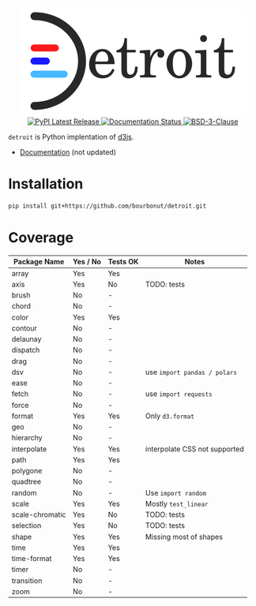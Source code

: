 <p align="center">
    <img style="border-radius:15px" src="https://raw.githubusercontent.com/bourbonut/detroit/main/docs/source/_static/logo.png"></img>
    <br />
    <a href="https://pypi.org/project/detroit/">
        <img src="https://img.shields.io/pypi/v/detroit.svg?style=flat&logo=pypi" alt="PyPI Latest Release">
    </a>
    <a href='https://detroit.readthedocs.io/en/latest/?badge=latest'>
        <img src='https://readthedocs.org/projects/detroit/badge/?version=latest' alt='Documentation Status' />
    </a>
    <a href="https://img.shields.io/badge/license-MIT-red.svg?style=flat">
        <img src="https://img.shields.io/badge/License-BSD%203--Clause-blue.svg" alt="BSD-3-Clause">
    </a>
</p>

`detroit` is Python implentation of [d3js](https://d3js.org/).

- [Documentation](https://detroit.readthedocs.io/en/latest/) (not updated)

# Installation

```sh
pip install git+https://github.com/bourbonut/detroit.git
```

# Coverage

| Package Name    | Yes / No | Tests OK | Notes                         |
|-----------------|----------|----------|-------------------------------|
| array           | Yes      | Yes      |                               |
| axis            | Yes      | No       | TODO: tests                   |
| brush           | No       | -        |                               |
| chord           | No       | -        |                               |
| color           | Yes      | Yes      |                               |
| contour         | No       | -        |                               |
| delaunay        | No       | -        |                               |
| dispatch        | No       | -        |                               |
| drag            | No       | -        |                               |
| dsv             | No       | -        | use `import pandas / polars`  |
| ease            | No       | -        |                               |
| fetch           | No       | -        | use `import requests`         |
| force           | No       | -        |                               |
| format          | Yes      | Yes      | Only `d3.format`              |
| geo             | No       | -        |                               |
| hierarchy       | No       | -        |                               |
| interpolate     | Yes      | Yes      | interpolate CSS not supported |
| path            | Yes      | Yes      |                               |
| polygone        | No       | -        |                               |
| quadtree        | No       | -        |                               |
| random          | No       | -        | Use `import random`           |
| scale           | Yes      | Yes      | Mostly `test_linear`          |
| scale-chromatic | Yes      | No       | TODO: tests                   |
| selection       | Yes      | No       | TODO: tests                   |
| shape           | Yes      | Yes      | Missing most of shapes        |
| time            | Yes      | Yes      |                               |
| time-format     | Yes      | Yes      |                               |
| timer           | No       | -        |                               |
| transition      | No       | -        |                               |
| zoom            | No       | -        |                               |
